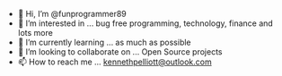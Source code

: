 - 👋 Hi, I’m @funprogrammer89
- 👀 I’m interested in ... bug free programming, technology, finance and lots more
- 🌱 I’m currently learning ... as much as possible
- 💞️ I’m looking to collaborate on ... Open Source projects
- 📫 How to reach me ... kennethpelliott@outlook.com

<!---
funprogrammer89/funprogrammer89 is a ✨ special ✨ repository because its `README.md` (this file) appears on your GitHub profile.
You can click the Preview link to take a look at your changes.
--->
